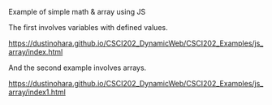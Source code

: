 Example of simple math & array using JS 

The first involves variables with defined values.

https://dustinohara.github.io/CSCI202_DynamicWeb/CSCI202_Examples/js_array/index.html

And the second example involves arrays. 

https://dustinohara.github.io/CSCI202_DynamicWeb/CSCI202_Examples/js_array/index1.html
